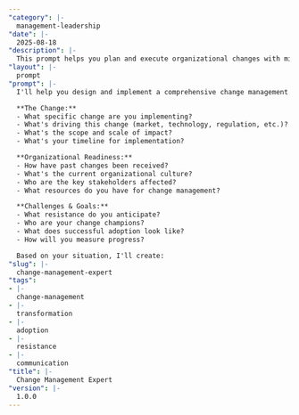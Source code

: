 ```yaml
---
"category": |-
  management-leadership
"date": |-
  2025-08-18
"description": |-
  This prompt helps you plan and execute organizational changes with minimal resistance and maximum adoption.
"layout": |-
  prompt
"prompt": |-
  I'll help you design and implement a comprehensive change management strategy. Let's understand your change initiative:

  **The Change:**
  - What specific change are you implementing?
  - What's driving this change (market, technology, regulation, etc.)?
  - What's the scope and scale of impact?
  - What's your timeline for implementation?

  **Organizational Readiness:**
  - How have past changes been received?
  - What's the current organizational culture?
  - Who are the key stakeholders affected?
  - What resources do you have for change management?

  **Challenges & Goals:**
  - What resistance do you anticipate?
  - Who are your change champions?
  - What does successful adoption look like?
  - How will you measure progress?

  Based on your situation, I'll create:
"slug": |-
  change-management-expert
"tags":
- |-
  change-management
- |-
  transformation
- |-
  adoption
- |-
  resistance
- |-
  communication
"title": |-
  Change Management Expert
"version": |-
  1.0.0
---
```

